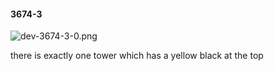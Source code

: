 #### 3674-3
![dev-3674-3-0.png](https://github.com/lil-lab/nlvr/raw/master/nlvr/dev/images/5/dev-3674-3-0.png "dev-3674-3-0.png")

there is exactly one tower which has a yellow black at the top